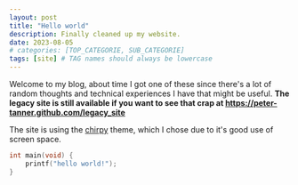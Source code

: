 ```yaml
---
layout: post
title: "Hello world"
description: Finally cleaned up my website.
date: 2023-08-05
# categories: [TOP_CATEGORIE, SUB_CATEGORIE]
tags: [site] # TAG names should always be lowercase
---
```


Welcome to my blog, about time I got one of these since there's a lot of random thoughts and technical experiences I have that might be useful. **The legacy site is still available if you want to see that crap at https://peter-tanner.github.com/legacy_site**

The site is using the [chirpy](https://chirpy.cotes.page/) theme, which I chose due to it's good use of screen space.

```c
int main(void) {
	printf("hello world!");
}
```
